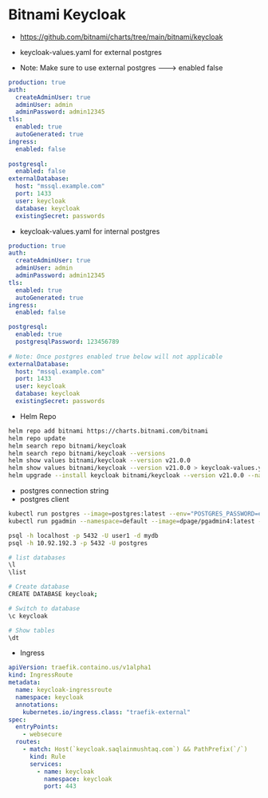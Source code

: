 # Bitnami Keycloak

- https://github.com/bitnami/charts/tree/main/bitnami/keycloak


- keycloak-values.yaml for external postgres
- Note: Make sure to use external postgres ---> enabled false
```yaml
production: true
auth:
  createAdminUser: true
  adminUser: admin
  adminPassword: admin12345
tls:
  enabled: true
  autoGenerated: true
ingress:
  enabled: false
 
postgresql:
  enabled: false
externalDatabase:
  host: "mssql.example.com"
  port: 1433
  user: keycloak
  database: keycloak
  existingSecret: passwords 
```

- keycloak-values.yaml for internal postgres
```yaml
production: true
auth:
  createAdminUser: true
  adminUser: admin
  adminPassword: admin12345
tls:
  enabled: true
  autoGenerated: true
ingress:
  enabled: false

postgresql:
  enabled: true
  postgresqlPassword: 123456789
  
# Note: Once postgres enabled true below will not applicable  
externalDatabase:
  host: "mssql.example.com"
  port: 1433
  user: keycloak
  database: keycloak
  existingSecret: passwords
```


  - Helm Repo
```bash
helm repo add bitnami https://charts.bitnami.com/bitnami
helm repo update
helm search repo bitnami/keycloak
helm search repo bitnami/keycloak --versions
helm show values bitnami/keycloak --version v21.0.0
helm show values bitnami/keycloak --version v21.0.0 > keycloak-values.yaml
helm upgrade --install keycloak bitnami/keycloak --version v21.0.0 --namespace keycloak --create-namespace --values keycloak-values.yaml --wait
```

- postgres connection string
- postgres client
```bash
kubectl run postgres --image=postgres:latest --env="POSTGRES_PASSWORD=examplepass" --port=5432 
kubectl run pgadmin --namespace=default --image=dpage/pgadmin4:latest --port=80 --env="PGADMIN_DEFAULT_EMAIL=admin@pgadmin.org" --env="PGADMIN_DEFAULT_PASSWORD=admin"
```
```bash
psql -h localhost -p 5432 -U user1 -d mydb
psql -h 10.92.192.3 -p 5432 -U postgres

# list databases
\l
\list

# Create database
CREATE DATABASE keycloak;

# Switch to database
\c keycloak

# Show tables
\dt
```

- Ingress
```yaml
apiVersion: traefik.containo.us/v1alpha1
kind: IngressRoute
metadata:
  name: keycloak-ingressroute
  namespace: keycloak
  annotations:
    kubernetes.io/ingress.class: "traefik-external"
spec:
  entryPoints:
    - websecure
  routes:
    - match: Host(`keycloak.saqlainmushtaq.com`) && PathPrefix(`/`)
      kind: Rule
      services:
        - name: keycloak
          namespace: keycloak
          port: 443
```